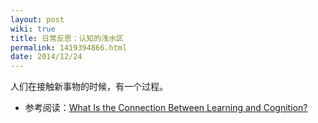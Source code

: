 ```yaml
---
layout: post
wiki: true
title: 日常反思：认知的浅水区
permalink: 1419394866.html
date: 2014/12/24
---
```


人们在接触新事物的时候，有一个过程。

* 参考阅读：[What Is the Connection Between Learning and Cognition?](http://www.wisegeek.com/what-is-the-connection-between-learning-and-cognition.htm)
